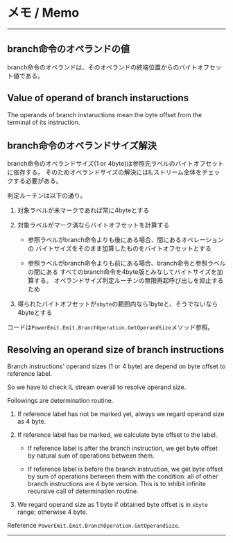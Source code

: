 # メモ / Memo

----

## branch命令のオペランドの値

branch命令のオペランドは、そのオペランドの終端位置からのバイトオフセット値である。

## Value of operand of branch instaructions

The operands of branch instaructions mean the byte offset from the terminal of its instruction.

## branch命令のオペランドサイズ解決

branch命令のオペランドサイズ(1 or 4byte)は参照先ラベルのバイトオフセットに依存する。
そのためオペランドサイズの解決にはILストリーム全体をチェックする必要がある。

判定ルーチンは以下の通り。

1. 対象ラベルが未マークであれば常に4byteとする

2. 対象ラベルがマーク済ならバイトオフセットを計算する

   - 参照ラベルがbranch命令よりも後にある場合、間にあるオペレーションの
     バイトサイズをそのまま加算したものをバイトオフセットとする

   - 参照ラベルがbranch命令よりも前にある場合、branch命令と参照ラベルの間にある
     すべてのbranch命令を4byte版とみなしてバイトサイズを加算する。
     オペランドサイズ判定ルーチンの無限再起呼び出しを抑止するため

3. 得られたバイトオフセットが`sbyte`の範囲内なら1byteと、そうでないなら4byteとする

コードは`PowerEmit.Emit.BranchOperation.GetOperandSize`メソッド参照。

## Resolving an operand size of branch instructions

Branch instructions' operand sizes (1 or 4 byte) are depend on byte offset to reference label.

So we have to check IL stream overall to resolve operand size.

Followings are determination routine.

1. If reference label has not be marked yet, always we regard operand size as 4 byte.

2. If reference label has be marked, we calculate byte offset to the label.

   - If reference label is after the branch instruction,
     we get byte offset by natural sum of operations between them.

   - If reference label is before the branch instruction,
     we get byte offset by sum of operations between them with the condition:
     all of other branch instructions are 4 byte version.
     This is to inhibit infinite recursive call of determination routine.

3. We regard operand size as 1 byte if obtained byte offset is in `sbyte` range;
   otherwise 4 byte.

Reference `PowerEmit.Emit.BranchOperation.GetOperandSize`.

----
